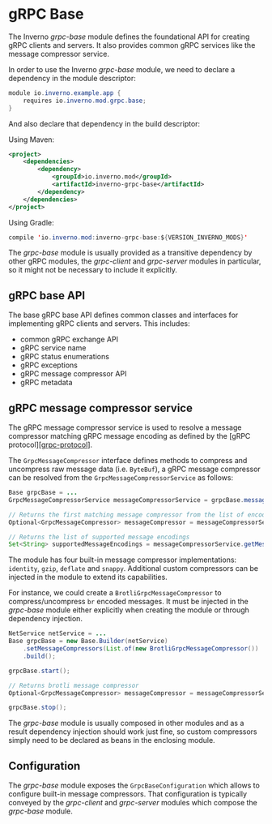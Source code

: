 [grpc-protocol]: https://github.com/grpc/grpc/blob/master/doc/PROTOCOL-HTTP2.md

# gRPC Base

The Inverno *grpc-base* module defines the foundational API for creating gRPC clients and servers. It also provides common gRPC services like the message compressor service.

In order to use the Inverno *grpc-base* module, we need to declare a dependency in the module descriptor:

```java
module io.inverno.example.app {
    requires io.inverno.mod.grpc.base;
}
```

And also declare that dependency in the build descriptor:

Using Maven:

```xml
<project>
    <dependencies>
        <dependency>
            <groupId>io.inverno.mod</groupId>
            <artifactId>inverno-grpc-base</artifactId>
        </dependency>
    </dependencies>
</project>
```

Using Gradle:

```java
compile 'io.inverno.mod:inverno-grpc-base:${VERSION_INVERNO_MODS}'
```

The *grpc-base* module is usually provided as a transitive dependency by other gRPC modules, the *grpc-client* and *grpc-server* modules in particular, so it might not be necessary to include it explicitly.

## gRPC base API

The base gRPC base API defines common classes and interfaces for implementing gRPC clients and servers. This includes:

- common gRPC exchange API
- gRPC service name
- gRPC status enumerations
- gRPC exceptions
- gRPC message compressor API
- gRPC metadata

## gRPC message compressor service

The gRPC message compressor service is used to resolve a message compressor matching gRPC message encoding as defined by the [gRPC protocol][[grpc-protocol]].

The `GrpcMessageCompressor` interface defines methods to compress and uncompress raw message data (i.e. `ByteBuf`), a gRPC message compressor can be resolved from the `GrpcMessageCompressorService` as follows:

```java
Base grpcBase = ...
GrpcMessageCompressorService messageCompressorService = grpcBase.messageCompressorService();

// Returns the first matching message compressor from the list of encodings or an empty optional if there is no matching message compressor
Optional<GrpcMessageCompressor> messageCompressor = messageCompressorService.getMessageCompressor("gzip","deflate");

// Returns the list of supported message encodings
Set<String> supportedMessageEncodings = messageCompressorService.getMessageEncodings();
```

The module has four built-in message compressor implementations: `identity`, `gzip`, `deflate` and `snappy`. Additional custom compressors can be injected in the module to extend its capabilities.

For instance, we could create a `BrotliGrpcMessageCompressor` to compress/uncompress `br` encoded messages. It must be injected in the *grpc-base* module either explicitly when creating the module or through dependency injection.

```java
NetService netService = ...
Base grpcBase = new Base.Builder(netService)
    .setMessageCompressors(List.of(new BrotliGrpcMessageCompressor())
    .build();

grpcBase.start();

// Returns brotli message compressor
Optional<GrpcMessageCompressor> messageCompressor = messageCompressorService.getMessageCompressor("br");

grpcBase.stop();
```

The *grpc-base* module is usually composed in other modules and as a result dependency injection should work just fine, so custom compressors simply need to be declared as beans in the enclosing module.

## Configuration

The *grpc-base* module exposes the `GrpcBaseConfiguration` which allows to configure built-in message compressors. That configuration is typically conveyed by the *grpc-client* and *grpc-server* modules which compose the *grpc-base* module.